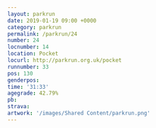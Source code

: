 ```yaml
---
layout: parkrun
date: 2019-01-19 09:00 +0000
category: parkrun
permalink: /parkrun/24
number: 24
locnumber: 14
location: Pocket
locurl: http://parkrun.org.uk/pocket
runnumber: 33
pos: 130
genderpos: 
time: '31:33'
agegrade: 42.79%
pb: 
strava: 
artwork: '/images/Shared Content/parkrun.png'
---
```

